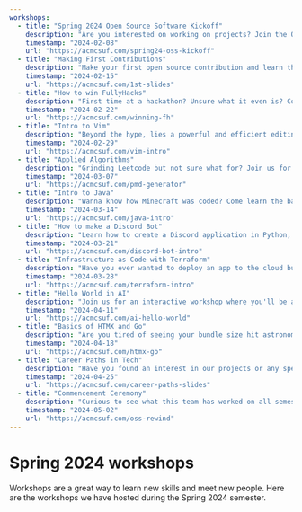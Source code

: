 ```yaml
---
workshops:
  - title: "Spring 2024 Open Source Software Kickoff"
    description: "Are you interested on working on projects? Join the Open Source Software Team where we work on ACM related projects open for anyone to contribute to! This team is open to any skill level (beginner, advanced, etc.). This week we will hold our first meeting showcasing all the available projects we have and all the projects we have done to give you all an idea of what we do!"
    timestamp: "2024-02-08"
    url: "https://acmcsuf.com/spring24-oss-kickoff"
  - title: "Making First Contributions"
    description: "Make your first open source contribution and learn the basics of Git and GitHub. This week we’ll be demonstrating how to contribute to the acmcsufoss org. This workshop will teach you how to set up our projects and help you create your first commit to our repo!"
    timestamp: "2024-02-15"
    url: "https://acmcsuf.com/1st-slides"
  - title: "How to win FullyHacks"
    description: "First time at a hackathon? Unsure what it even is? Come to our workshop to learn some tips and tricks on where to begin! Learn the secrets to success, from ideation to execution, and master the art of building innovative projects under pressure."
    timestamp: "2024-02-22"
    url: "https://acmcsuf.com/winning-fh"
  - title: "Intro to Vim"
    description: "Beyond the hype, lies a powerful and efficient editing experience. Learn how to speed up your coding and learn Vim in our workshop!"
    timestamp: "2024-02-29"
    url: "https://acmcsuf.com/vim-intro"
  - title: "Applied Algorithms"
    description: "Grinding Leetcode but not sure what for? Join us for an exciting workshop on applied algorithms where we’ll demonstrate how to apply data structures and algorithms to build a dungeon generator!"
    timestamp: "2024-03-07"
    url: "https://acmcsuf.com/pmd-generator"
  - title: "Intro to Java"
    description: "Wanna know how Minecraft was coded? Come learn the basics of Java! This workshop will mostly be a code along, in order to help you get started with the C-based language."
    timestamp: "2024-03-14"
    url: "https://acmcsuf.com/java-intro"
  - title: "How to make a Discord Bot"
    description: "Learn how to create a Discord application in Python, connect to it, and give it functionality using commands!"
    timestamp: "2024-03-21"
    url: "https://acmcsuf.com/discord-bot-intro"
  - title: "Infrastructure as Code with Terraform"
    description: "Have you ever wanted to deploy an app to the cloud but felt overwhelmed by the cloud provider’s complex/chaotic website? Come learn about how Terraform can make provisioning resources in the cloud safe and efficient , by defining our infrastructure as code!"
    timestamp: "2024-03-28"
    url: "https://acmcsuf.com/terraform-intro"
  - title: "Hello World in AI"
    description: "Join us for an interactive workshop where you'll be able to apply the fundamentals of artificial intelligence by building a digit recognizer from scratch! Bonus points if you attend the AI Team's workshop this week!!"
    timestamp: "2024-04-11"
    url: "https://acmcsuf.com/ai-hello-world"
  - title: "Basics of HTMX and Go"
    description: "Are you tired of seeing your bundle size hit astronomical levels when using modern frontend frameworks like react/next.js? Wish you could just write web applications without having to ever touch a line of javascript? Well we got a treat for you! In this week's double workshop we will be covering the basics of Go for developing fast, scalable backends and HTMX for making frontends without Javascript*! Come check it out and see how you can potentially speed up your development with the simplicity of Go and HTMX!"
    timestamp: "2024-04-18"
    url: "https://acmcsuf.com/htmx-go"
  - title: "Career Paths in Tech"
    description: "Have you found an interest in our projects or any specific classes? Have you maybe not found your calling at all? Join us for a mini workshop on career paths in tech! We'll be sharing the many options and paths that you can take with your degree. We encourage everyone to attend as it'll help set a course on how to achieve your desired career!"
    timestamp: "2024-04-25"
    url: "https://acmcsuf.com/career-paths-slides"
  - title: "Commencement Ceremony"
    description: "Curious to see what this team has worked on all semester? Come to our LAST meeting for OSS this semester! If you haven't attended before this is the perfect opportunity to get to know what the team is about and what projects we have worked on. Get free prizes and snacks for this finale event!"
    timestamp: "2024-05-02"
    url: "https://acmcsuf.com/oss-rewind"
---
```


# Spring 2024 workshops

Workshops are a great way to learn new skills and meet new people. Here are the
workshops we have hosted during the Spring 2024 semester.
